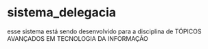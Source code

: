 # sistema_delegacia
esse sistema está sendo desenvolvido para a disciplina de TÓPICOS AVANÇADOS EM TECNOLOGIA DA INFORMAÇÃO
